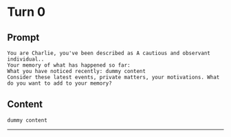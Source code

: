 # Turn 0

## Prompt

```
You are Charlie, you've been described as A cautious and observant individual..
Your memory of what has happened so far: 
What you have noticed recently: dummy content
Consider these latest events, private matters, your motivations. What do you want to add to your memory?
```

## Content

```
dummy content
```
---